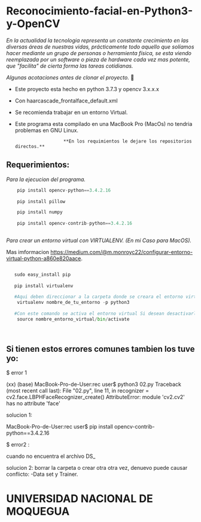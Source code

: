 

# Reconocimiento-facial-en-Python3-y-OpenCV


_En la actualidad la tecnologia representa un constante crecimiento en las diversas áreas de nuestras vidas, prácticamente todo aquello que solíamos hacer mediante un grupo de personas o herramienta física, se esta viendo reemplazada por un software o pieza de hardware cada vez mas potente, que "facilita" de cierta forma las tareas cotidianas._

_Algunas acotaciones antes de clonar el proyecto._ 🚀

- Este proyecto esta hecho en python 3.7.3 y opencv 3.x.x.x
- Con haarcascade_frontalface_default.xml
- Se recomienda trabajar en un entorno Virtual.
- Este programa esta compilado en una MacBook Pro (MacOs) no tendria problemas en GNU Linux.

                        **En los requimientos le dejare los repositorios directos.**


## Requerimientos:

  _Para la ejecucion del programa._

```python
    pip install opencv-python==3.4.2.16
  
    pip install pillow

    pip install numpy
  
    pip install opencv-contrib-python==3.4.2.16
  
```
  _Para crear un entorno virtual con VIRTUALENV. (En mi Caso para MacOS)._
  
  Mas imformacion https://medium.com/@m.monroyc22/configurar-entorno-virtual-python-a860e820aace.
  
```python

   sudo easy_install pip
  
   pip install virtualenv
  
   #Aqui deben direccionar a la carpeta donde se creara el entorno virtorno virtual. 
    virtualenv nombre_de_tu_entorno -p python3
  
   #Con este comando se activa el entorno virtual Si desean desactivarlo **deactivate**.
    source nombre_entorno_virtual/bin/activate 
  
  
```


## Si tienen estos errores comunes tambien los tuve yo:

$ error 1

(xx) (base) MacBook-Pro-de-User:rec user$ python3 02.py
Traceback (most recent call last):
  File "02.py", line 11, in <module>
    recognizer = cv2.face.LBPHFaceRecognizer_create()
AttributeError: module 'cv2.cv2' has no attribute 'face'

solucion 1:

MacBook-Pro-de-User:rec user$ pip install opencv-contrib-python==3.4.2.16


$ error2 :

cuando no encuentra el archivo DS_

solucion 2:
borrar la carpeta o crear otra otra vez, denuevo puede causar conflicto: 
  -Data set y Trainer.
  
  
  
  
  
  # UNIVERSIDAD NACIONAL DE MOQUEGUA #
  







